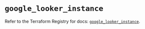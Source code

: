 # `google_looker_instance`

Refer to the Terraform Registry for docs: [`google_looker_instance`](https://registry.terraform.io/providers/hashicorp/google-beta/6.41.0/docs/resources/google_looker_instance).
